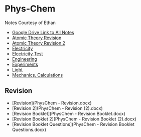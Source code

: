 # Phys-Chem

Notes Courtesy of Ethan

- [Google Drive Link to All Notes](https://drive.google.com/file/d/1jV2qtysjV6azNkEd_XSK2cyvL1TfZfZj/view?usp=share_link)
- [Atomic Theory Revision]()
- [Atomic Theory Revision 2]()
- [Electricity]()
- [Electricity Test]()
- [Engineering]()
- [Experiments]()
- [Light]()
- [Mechanics, Calculations]()

## Revision

- [Revision](PhysChem - Revision.docx)
- [Revision 2](PhysChem - Revision (2).docx)
- [Revision Booklet](PhysChem - Revision Booklet.docx)
- [Revision Booklet 2](PhysChem - Revision Booklet (2).docx)
- [Revision Booklet Questions](PhysChem - Revision Booklet Questions.docx)
